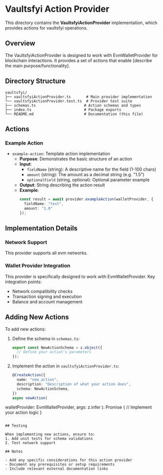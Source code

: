 # Vaultsfyi Action Provider

This directory contains the **VaultsfyiActionProvider** implementation, which provides actions for vaultsfyi operations.

## Overview

The VaultsfyiActionProvider is designed to work with EvmWalletProvider for blockchain interactions. It provides a set of actions that enable [describe the main purpose/functionality].

## Directory Structure

```
vaultsfyi/
├── vaultsfyiActionProvider.ts       # Main provider implementation
└── vaultsfyiActionProvider.test.ts  # Provider test suite
├── schemas.ts                      # Action schemas and types
├── index.ts                        # Package exports
└── README.md                       # Documentation (this file)
```

## Actions

### Example Action
- `example-action`: Template action implementation
  - **Purpose**: Demonstrates the basic structure of an action
  - **Input**:
    - `fieldName` (string): A descriptive name for the field (1-100 chars)
    - `amount` (string): The amount as a decimal string (e.g. "1.5")
    - `optionalField` (string, optional): Optional parameter example
  - **Output**: String describing the action result
  - **Example**:
    ```typescript
    const result = await provider.exampleAction(walletProvider, {
      fieldName: "test",
      amount: "1.0"
    });
    ```

## Implementation Details

### Network Support
This provider supports all evm networks.

### Wallet Provider Integration
This provider is specifically designed to work with EvmWalletProvider. Key integration points:
- Network compatibility checks
- Transaction signing and execution
- Balance and account management

## Adding New Actions

To add new actions:

1. Define the schema in `schemas.ts`:
   ```typescript
   export const NewActionSchema = z.object({
     // Define your action's parameters
   });
   ```

2. Implement the action in `vaultsfyiActionProvider.ts`:
   ```typescript
   @CreateAction({
     name: "new_action",
     description: "Description of what your action does",
     schema: NewActionSchema,
   })
   async newAction(
walletProvider: EvmWalletProvider,      args: z.infer<typeof NewActionSchema>
   ): Promise<string> {
     // Implement your action logic
   }
   ```

## Testing

When implementing new actions, ensure to:
1. Add unit tests for schema validations
2. Test network support

## Notes

- Add any specific considerations for this action provider
- Document any prerequisites or setup requirements
- Include relevant external documentation links
